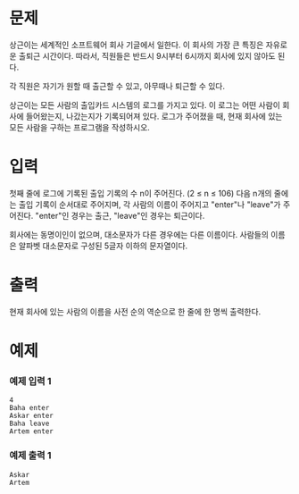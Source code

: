 # 문제
상근이는 세계적인 소프트웨어 회사 기글에서 일한다. 이 회사의 가장 큰 특징은 자유로운 출퇴근 시간이다. 따라서, 직원들은 반드시 9시부터 6시까지 회사에 있지 않아도 된다.

각 직원은 자기가 원할 때 출근할 수 있고, 아무때나 퇴근할 수 있다.

상근이는 모든 사람의 출입카드 시스템의 로그를 가지고 있다. 이 로그는 어떤 사람이 회사에 들어왔는지, 나갔는지가 기록되어져 있다. 로그가 주어졌을 때, 현재 회사에 있는 모든 사람을 구하는 프로그램을 작성하시오.

# 입력
첫째 줄에 로그에 기록된 출입 기록의 수 n이 주어진다. (2 ≤ n ≤ 106) 다음 n개의 줄에는 출입 기록이 순서대로 주어지며, 각 사람의 이름이 주어지고 "enter"나 "leave"가 주어진다. "enter"인 경우는 출근, "leave"인 경우는 퇴근이다.

회사에는 동명이인이 없으며, 대소문자가 다른 경우에는 다른 이름이다. 사람들의 이름은 알파벳 대소문자로 구성된 5글자 이하의 문자열이다.

# 출력
현재 회사에 있는 사람의 이름을 사전 순의 역순으로 한 줄에 한 명씩 출력한다.

# 예제

### 예제 입력 1 
```
4
Baha enter
Askar enter
Baha leave
Artem enter
```
### 예제 출력 1 
```
Askar
Artem
```
